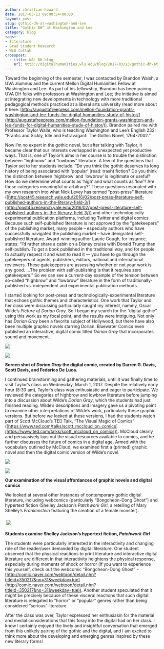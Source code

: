 ```yaml
---
author: christian-howard
date: 2017-03-13 09:00:54+00:00
layout: post
slug: gothic-dh-at-washington-and-lee
title: “Gothic DH” at Washington and Lee
category: blog
tags:
- literature
- Grad Student Research
- WLU Collab
crosspost:
  - title: W&L DH blog
    url: http://digitalhumanities.wlu.edu/blog/2017/03/13/gothic-dh-at-washington-and-lee/
---
```


Toward the beginning of the semester, I was contacted by Brandon Walsh, a UVA alumnus and the current Mellon Digital Humanities Fellow at Washington and Lee. As part of his fellowship, Brandon has been pairing UVA DH folks with professors at Washington and Lee; the initiative is aimed at integrating new developments in technology with more traditional pedagogical methods practiced at a liberal arts university (read more about it here: [http://augustafreepress.com/mellon-foundation-grants-washington-and-lee-funds-for-digital-humanities-study-of-histor/](http://augustafreepress.com/mellon-foundation-grants-washington-and-lee-funds-for-digital-humanities-study-of-histor/)). Brandon paired me with Professor Taylor Walle, who is teaching Washington and Lee’s English 232: “Frantic and Sickly, Idle and Extravagant: The Gothic Novel, 1764-2002.”

Now I’m no expert in the gothic novel, but after talking with Taylor, it became clear that our interests overlapped in unexpected yet productive ways. That is, one of Taylor’s aims in her course is to trouble the distinction between “highbrow” and “lowbrow” literature. A few of the questions that Taylor set to her students include: “Do you think the gothic deserves its long history of being associated with ‘popular’ (read: trash) fiction? Do you think the distinction between ‘highbrow’ and ‘lowbrow’ is legitimate or useful? How do we determine what counts as ‘high’ and what counts as ‘low’? Are these categories meaningful or arbitrary?” These questions resonated with my own research into what Nick Levey has termed “post-press” literature ([http://post45.research.yale.edu/2016/02/post-press-literature-self-published-authors-in-the-literary-field-3/](http://post45.research.yale.edu/2016/02/post-press-literature-self-published-authors-in-the-literary-field-3/)) and other technologically experimental publication platforms, including Twitter and digital comics. Because such self-published literature is not approved by the “gatekeepers” of the publishing market, many people – especially authors who have successfully navigated the publishing market – have denigrated self-published literature. Award-winning author Laurie Gough, for instance, states: “I’d rather share a cabin on a Disney cruise with Donald Trump than self-publish. To get a book published in the traditional way, and for people to actually respect it and want to read it &mdash; you have to go through the gatekeepers of agents, publishers, editors, national and international reviewers. These gatekeepers are assessing whether or not your work is any good. …The problem with self-publishing is that it requires zero gatekeepers.” So we can see a current-day example of the tension between so-called “highbrow” and “lowbrow” literature in the form of traditionally-published vs. independent and experimental publication methods.

I started looking for post-press and technologically-experimental literature that echoes gothic themes and characteristics. One work that Taylor and her class were discussing particularly caught my interest, namely, Oscar Wilde’s _Picture of Dorian Gray_. So I began my search for the “digital gothic” using this work as my focal point, and the results were intriguing. Not only has _Dorian Gray_ been a favorite subject of Hollywood, but there have also been multiple graphic novels starring Dorian. Bluewater Comics even published an interactive, digital comic titled _Dorian Gray_ that incorporates sound and movement.

![](http://static.scholarslab.org/wp-content/uploads/2017/03/2017-02-18-17.17.59-300x169.png)

![](http://static.scholarslab.org/wp-content/uploads/2017/03/2017-03-07-16.01.38-300x169.png)

**Screen shot of _Dorian Gray_ the digital comic, created by Darren G. Davis, Scott Davis, and Federico De Luca.**

I continued brainstorming and gathering materials, until it was finally time to visit Taylor’s class on Wednesday, March 1, 2017. Despite the relatively early hour (8:30 am), Taylor’s class was enthusiastic and eager to participate. We reviewed the categories of highbrow and lowbrow literature before jumping into a discussion about Wilde’s _Dorian Gray_, which the students had just finished reading. Wilde’s descriptions and imagery gave us a pivoting point to examine other interpretations of Wilde’s work, particularly these graphic versions. But before we looked at these versions, I had the students watch part of Scott McCloud’s TED Talk, “The Visual Magic of Comics” ([https://www.ted.com/talks/scott_mccloud_on_comics](https://www.ted.com/talks/scott_mccloud_on_comics)). McCloud clearly and persuasively lays out the visual resources available to comics, and he further discusses the future of comics in a digital age. Armed with the vocabulary outlined by McCloud, we examined first a (printed) graphic novel and then the digital comic version of Wilde’s novel.

![](http://static.scholarslab.org/wp-content/uploads/2017/03/2017-03-01-08.54.43-300x169.jpg)

![](http://static.scholarslab.org/wp-content/uploads/2017/03/2017-03-01-08.56.09-300x169.jpg)

**Our examination of the visual affordances of graphic novels and digital comics**

We looked at several other instances of contemporary gothic digital literature, including webcomics (particularly “Bongcheon-Dong Ghost”) and hypertext fiction (Shelley Jackson’s _Patchwork Girl_, a retelling of Mary Shelley’s _Frankenstein_ featuring the creation of a female monster).


###  ![](http://static.scholarslab.org/wp-content/uploads/2017/03/2017-03-01-09.42.21-300x169.jpg)


**Students examine Shelley Jackson’s hypertext fiction, _Patchwork Girl_**

The students were particularly interested in the interactivity and changing role of the reader/user demanded by digital literature. One student observed that the physical reactions to print literature and interactive digital literature are different in that interactivity heightens the physical response, especially during moments of shock or horror (if you want to experience this yourself, check out the webcomic “Bongcheon-Dong Ghost” - [http://comic.naver.com/webtoon/detail.nhn?titleId=350217&no=31&weekday=tue](http://comic.naver.com/webtoon/detail.nhn?titleId=350217&no=31&weekday=tue)). Another student speculated that it might be precisely because of these visceral reactions that such digital literature is relegated to “horror” or “popular” genres rather than being considered “serious” literature.

After the class was over, Taylor expressed her enthusiasm for the material and medial considerations that this foray into the digital had on her class. I know I certainly enjoyed the lively and insightful conversation that emerged from this unlikely pairing of the gothic and the digital, and I am excited to think more about the developing and emerging genres inspired by these new literary forms!
